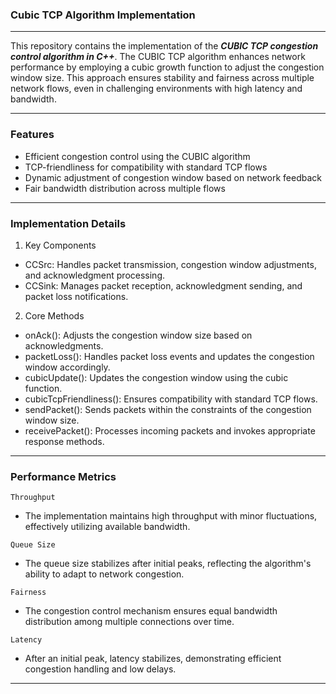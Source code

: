 ### Cubic TCP Algorithm Implementation
---

This repository contains the implementation of the ___CUBIC TCP congestion control algorithm in C++___.
The CUBIC TCP algorithm enhances network performance by employing a cubic growth function to adjust the congestion window size. This approach ensures stability and fairness across multiple network flows, even in challenging environments with high latency and bandwidth.

---
### Features
- Efficient congestion control using the CUBIC algorithm
- TCP-friendliness for compatibility with standard TCP flows
- Dynamic adjustment of congestion window based on network feedback
- Fair bandwidth distribution across multiple flows

---

### Implementation Details
1) Key Components
- CCSrc: Handles packet transmission, congestion window adjustments, and acknowledgment processing.
- CCSink: Manages packet reception, acknowledgment sending, and packet loss notifications.
2) Core Methods
- onAck(): Adjusts the congestion window size based on acknowledgments.
- packetLoss(): Handles packet loss events and updates the congestion window accordingly.
- cubicUpdate(): Updates the congestion window using the cubic function.
- cubicTcpFriendliness(): Ensures compatibility with standard TCP flows.
- sendPacket(): Sends packets within the constraints of the congestion window size.
- receivePacket(): Processes incoming packets and invokes appropriate response methods.

---

### Performance Metrics
`Throughput`
- The implementation maintains high throughput with minor fluctuations, effectively utilizing available bandwidth.

`Queue Size`
- The queue size stabilizes after initial peaks, reflecting the algorithm's ability to adapt to network congestion.

`Fairness`
- The congestion control mechanism ensures equal bandwidth distribution among multiple connections over time.

`Latency`
- After an initial peak, latency stabilizes, demonstrating efficient congestion handling and low delays.

---